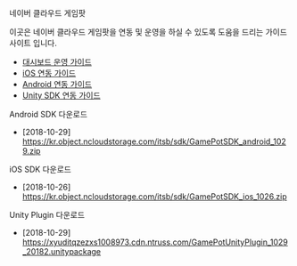네이버 클라우드 게임팟


이곳은 네이버 클라우드 게임팟을 연동 및 운영을 하실 수 있도록 도움을 드리는 가이드 사이트 입니다.

* [대시보드 운영 가이드](Dashboard)
* [iOS 연동 가이드](iOS)
* [Android 연동 가이드](Android)
* [Unity SDK 연동 가이드](Unity)



Android SDK 다운로드

- [2018-10-29] https://kr.object.ncloudstorage.com/itsb/sdk/GamePotSDK_android_1029.zip

iOS SDK 다운로드

- [2018-10-26] https://kr.object.ncloudstorage.com/itsb/sdk/GamePotSDK_ios_1026.zip

Unity Plugin 다운로드

- [2018-10-29] https://xyuditqzezxs1008973.cdn.ntruss.com/GamePotUnityPlugin_1029_20182.unitypackage
